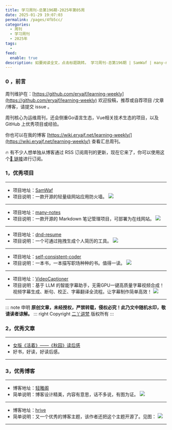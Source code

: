 ```yaml
---
title: 学习周刊-总第196期-2025年第05周
date: 2025-01-29 19:07:03
permalink: /pages/4fb5cc/
categories:
  - 周刊
  - 学习周刊
  - 2025年
tags:
  -
feed:
  enable: true
description: 如要阅读全文，点击标题跳转。 学习周刊-总第196期 | SamWaf | many-notes | dnd-resume | self-consistent-coder | VideoCaptioner
---
```




### 0 ，前言

周刊维护在：[https://github.com/eryajf/learning-weekly](https://github.com/eryajf/learning-weekly)  欢迎投稿，推荐或自荐项目 /文章 /博客，请提交 issue 。

周刊核心为运维周刊，还会侧重Go语言生态，Vue相关技术生态的项目，以及 GitHub 上优秀项目或经验。

你也可以在我的博客 [https://wiki.eryajf.net/learning-weekly/](https://wiki.eryajf.net/learning-weekly/) 查看汇总周刊。

🔥 有不少人想单独从博客通过 RSS 订阅周刊的更新，现在它来了，你可以使用这个[🔗 链接](https://wiki.eryajf.net/learning-weekly.xml)进行订阅。

### 1，优秀项目

---
- 项目地址：[SamWaf](https://github.com/samwafgo/SamWaf/blob/main/README_ch.md)
- 项目说明：一款开源的轻量级网站应用防火墙。
  ![](https://t.eryajf.net/imgs/2025/01/1738148568091.webp)
---
- 项目地址：[many-notes](https://github.com/brufdev/many-notes)
- 项目说明：一款开源的 Markdown 笔记管理项目，可部署为在线网站。
  ![](https://t.eryajf.net/imgs/2025/01/1738148766861.webp)
---
- 项目地址：[dnd-resume](https://github.com/Arman19941113/dnd-resume)
- 项目说明：一个可通过拖拽生成个人简历的工具。
  ![](https://t.eryajf.net/imgs/2025/01/1737036464076.webp)
---
- 项目地址：[self-consistent-coder](https://github.com/zhangchenchen/self-consistent-coder)
- 项目说明：一本书，一本描写职场种种的书。值得一读。
  ![](https://t.eryajf.net/imgs/2025/01/1737382053272.webp)
---
- 项目地址：[VideoCaptioner](https://github.com/WEIFENG2333/VideoCaptioner)
- 项目说明：基于 LLM 的智能字幕助手，无需GPU一键高质量字幕视频合成！视频字幕生成、断句、校正、字幕翻译全流程。让字幕制作简单高效！
  ![](https://t.eryajf.net/imgs/2025/01/1737599090505.png)
---

::: note 申明
**原创文章<Badge text='eryajf' />，未经授权，严禁转载，侵权必究！此乃文中随机水印，敬请读者谅解。**
::: right
Copyright [二丫讲梵](https://wiki.eryajf.net) 版权所有
:::

### 2，优秀文章

---
- [女版《活着》——《秋园》读后感](https://www.jfsay.com/archives/3594.html)
- 好书，好读，好读后感。
---

### 3，优秀博客

---
- 博客地址：[轻雅阁](https://www.puresky.top/)
- 简单说明：博客设计精美，内容有意思，话不多说，有图为证。
  ![](https://t.eryajf.net/imgs/2025/01/1736861947890.webp)
---
- 博客地址：[hrive](https://liuyuyang.net/)
- 简单说明：又一个优秀的博客主题，该作者还把这个主题开源了。见图：
  ![](https://t.eryajf.net/imgs/2025/01/1736921794353.webp)
---
